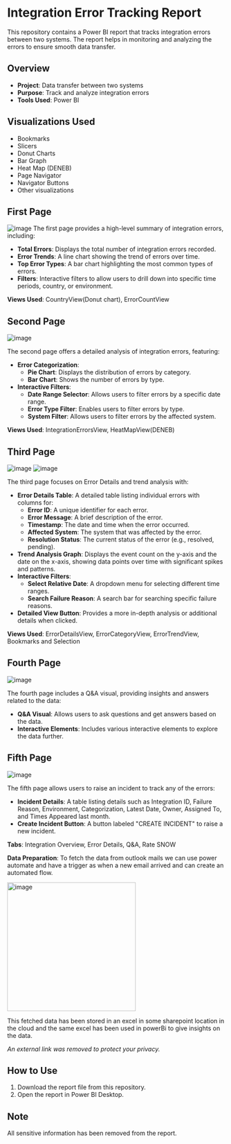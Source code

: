 # Integration Error Tracking Report

This repository contains a Power BI report that tracks integration errors between two systems. The report helps in monitoring and analyzing the errors to ensure smooth data transfer.

## Overview

- **Project**: Data transfer between two systems
- **Purpose**: Track and analyze integration errors
- **Tools Used**: Power BI

## Visualizations Used

- Bookmarks
- Slicers
- Donut Charts
- Bar Graph
- Heat Map (DENEB)
- Page Navigator
- Navigator Buttons
- Other visualizations

## First Page
![image](https://github.com/user-attachments/assets/f3c0723d-a54e-4cb9-a373-60232feabbf9)
The first page provides a high-level summary of integration errors, including:

- **Total Errors**: Displays the total number of integration errors recorded.
- **Error Trends**: A line chart showing the trend of errors over time.
- **Top Error Types**: A bar chart highlighting the most common types of errors.
- **Filters**: Interactive filters to allow users to drill down into specific time periods, country, or environment.

**Views Used**: CountryView(Donut chart), ErrorCountView

## Second Page
![image](https://github.com/user-attachments/assets/f9132086-c64b-448b-9065-745d47465e4b)

The second page offers a detailed analysis of integration errors, featuring:

- **Error Categorization**: 
  - **Pie Chart**: Displays the distribution of errors by category.
  - **Bar Chart**: Shows the number of errors by type.
- **Interactive Filters**: 
  - **Date Range Selector**: Allows users to filter errors by a specific date range.
  - **Error Type Filter**: Enables users to filter errors by type.
  - **System Filter**: Allows users to filter errors by the affected system.

**Views Used**: IntegrationErrorsView, HeatMapView(DENEB)

## Third Page
![image](https://github.com/user-attachments/assets/5dd5d92c-17ec-4416-88c8-64665599aa21)
![image](https://github.com/user-attachments/assets/a6eba7ac-2da5-45eb-88d3-e21e4089168c)

The third page focuses on Error Details and trend analysis with:

- **Error Details Table**: A detailed table listing individual errors with columns for:
  - **Error ID**: A unique identifier for each error.
  - **Error Message**: A brief description of the error.
  - **Timestamp**: The date and time when the error occurred.
  - **Affected System**: The system that was affected by the error.
  - **Resolution Status**: The current status of the error (e.g., resolved, pending).
- **Trend Analysis Graph**: Displays the event count on the y-axis and the date on the x-axis, showing data points over time with significant spikes and patterns.
- **Interactive Filters**: 
  - **Select Relative Date**: A dropdown menu for selecting different time ranges.
  - **Search Failure Reason**: A search bar for searching specific failure reasons.
- **Detailed View Button**: Provides a more in-depth analysis or additional details when clicked.

**Views Used**: ErrorDetailsView, ErrorCategoryView, ErrorTrendView, Bookmarks and Selection

## Fourth Page
![image](https://github.com/user-attachments/assets/05366a65-c650-46da-b8ef-44b13413c237)

The fourth page includes a Q&A visual, providing insights and answers related to the data:

- **Q&A Visual**: Allows users to ask questions and get answers based on the data.
- **Interactive Elements**: Includes various interactive elements to explore the data further.

## Fifth Page
![image](https://github.com/user-attachments/assets/d1993521-745a-4742-a1e2-09321fe29218)

The fifth page allows users to raise an incident to track any of the errors:

- **Incident Details**: A table listing details such as Integration ID, Failure Reason, Environment, Categorization, Latest Date, Owner, Assigned To, and Times Appeared last month.
- **Create Incident Button**: A button labeled "CREATE INCIDENT" to raise a new incident.

**Tabs**: Integration Overview, Error Details, Q&A, Rate SNOW

**Data Preparation**: 
To fetch the data from outlook mails we can use power automate and have a trigger as when a new email arrived and can create an automated flow.

<img width="297" alt="image" src="https://github.com/user-attachments/assets/8b19e4b1-02cd-4cbc-8063-30d4fb992249" />

This fetched data has been stored in an excel in some sharepoint location in the cloud and the same excel has been used in powerBi to give insights on the data.

*An external link was removed to protect your privacy.* 
## How to Use

1. Download the report file from this repository.
2. Open the report in Power BI Desktop.

## Note

All sensitive information has been removed from the report.
